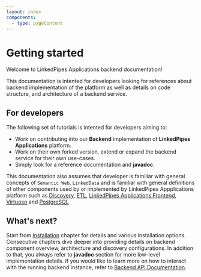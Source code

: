 ```yaml
---
layout: index
components:
  - type: pageContent
---
```


# Getting started

Welcome to LinkedPipes Applications backend documentation!

This documentation is intented for developers looking for references about backend implementation of the platform as
well as details on code structure, and architecture of a backend service.

## For developers

The following set of tutorials is intented for developers aiming to:

- Work on contributing into our **Backend** implementation of **LinkedPipes Applications** platform.
- Work on their own forked version, extend or expand the backend service for their own use-cases.
- Simply look for a reference documentation and **javadoc**.

This documentation also assumes that developer is familiar with general concepts of `Semantic Web`, `LinkedData` and
is familiar with general definitions of other components used by or implemented by LinkedPipes Appplications platform
such as [Discovery](https://github.com/linkedpipes/discovery), [ETL](https://etl.linkedpipes.com),
[LinkedPipes Applications Frontend](http://docs.frontend.applications.linkedpipes.com),
[Virtuoso](http://vos.openlinksw.com/owiki/wiki/VOS) and [PostgreSQL](https://www.postgresql.org/)

## What's next?

Start from [Installation](<{{link('Installation')}}>) chapter for details and various installation options. Consecutive
chapters dive deeper into providing details on backend component overview, architecture and discovery configurations.
In addition to that, you always refer to **javadoc** section for more low-level implementation details.
If you would like to learn more on how to interact with the running backend instance, refer to [Backend API Documentation](https://linkedpipes.docs.apiary.io).
